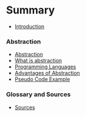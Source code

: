 # Summary

* [Introduction](README.md)

### Abstraction

* [Abstraction](abstraction/readme.md)
* [What is abstraction](abstraction/what_is_abstraction.md)
* [Programming Languages](abstraction/programming_languages.md)
* [Advantages of Abstraction](abstraction/advantages_of_abstraction.md)
* [Pseudo Code Example](abstraction/pseudo_code_example.md)

<!-- ### All about Objects

* [All About Objects](all_about_objects/readme.md)
* [Abstracting Things](all_about_objects/abstracting_things.md)
* [Interface of an Object](all_about_objects/interface_of_an_object.md)
* [Hiding Implementation](all_about_objects/hiding_implementation.md)
* [Reusing Implementation](all_about_objects/reusing_implementation.md)
* [Reusing the Interface](all_about_objects/reusing_the_interface.md)
* [Exercises](all_about_objects/exercises.md) -->


<!-- ### Basics of Classes -->

<!-- * [Basics of Classes](basics_of_classes/basics_of_classes.md) -->
<!-- * [Summary](basics_of_classes/summary.md) -->
<!-- * [Quiz](basics_of_classes/quiz.md) -->
<!-- * [Exercises](basics_of_classes/exercises.md) -->


<!-- ### Composition -->

<!-- * [Composition](composition/composition.md) -->
<!-- * [Summary](composition/summary.md) -->
<!-- * [Quiz](composition/quiz.md) -->
<!-- * [Exercises](composition/exercises.md) -->

<!-- ### Inheritance -->

<!-- * [Inheritance](inheritance/inheritance.md) -->
<!-- * [Summary](inheritance/summary.md) -->
<!-- * [Quiz](inheritance/quiz.md) -->
<!-- * [Exercises](inheritance/exercises.md) -->

<!-- ### Polymorphism -->

### Glossary and Sources

* [Sources](sources.md)
